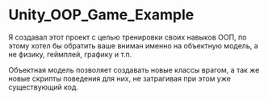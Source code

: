 # Unity_OOP_Game_Example
Я создавал этот проект с целью тренировки своих навыков  ООП, по этому хотел бы обратить ваше вниман именно на объектную модель, а не физику, геймплей, графику и т.п.

Объектная модель позволяет создавать новые классы врагом, а так же новые скрипты поведения для них, не затрагивая при этом уже существующий код.
